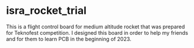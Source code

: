 # isra_rocket_trial
This is a flight control board for medium altitude rocket that was prepared for Teknofest competition. I designed this board in order to help my friends and for them to learn PCB in the beginning of 2023.
